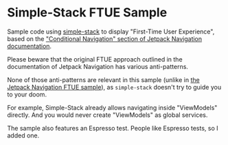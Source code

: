 # Simple-Stack FTUE Sample

Sample code using [simple-stack](https://github.com/Zhuinden/simple-stack/) to display "First-Time User Experience", based on the ["Conditional Navigation" section of Jetpack Navigation documentation](https://developer.android.com/guide/navigation/navigation-conditional#first-time_user_experience).

Please beware that the original FTUE approach outlined in the documentation of Jetpack Navigation has various anti-patterns.

None of those anti-patterns are relevant in this sample (unlike in [the Jetpack Navigation FTUE sample](https://github.com/Zhuinden/jetpack-navigation-ftue-sample/)), as `simple-stack` doesn't try to guide you to your doom. 

For example, Simple-Stack already allows navigating inside "ViewModels" directly. And you would never create "ViewModels" as global services. 

The sample also features an Espresso test. People like Espresso tests, so I added one.